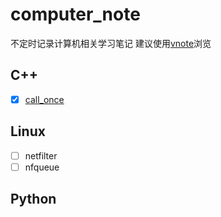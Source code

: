 # computer_note

不定时记录计算机相关学习笔记
建议使用[vnote](https://github.com/vnotex/vnote)浏览
 
## C++
* [x] [call_once](C++/call_once.md)
 
## Linux
 * [ ] netfilter
 * [ ] nfqueue
 
## Python
     

